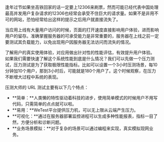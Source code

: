 逢年过节如果坐高铁回家的话一定要上12306来刷票，然而可能已经代表中国处理最高并发用户复杂请求的12306也经常会承受不住巨大的请求量。如果不是非用不可的网站，恐怕经常给出这样的提示之后用户就直接流失了。

当应用上线有大量用户访问的时候，页面的打开速度直接影响用户体验，进而影响用户的留存。准确掌握服务器的可承受能力是非常重要的，服务器在上线之前一定要测试其负载能力，以免出现用户因服务器无法访问而流失的情况。

了解用户的真实使用体验，对应用做出针对性的性能评估，有效提升用户体验。
如果我们需要快速了解这个系统性能到底是什么情况？我们可以先做一个压力测试，压力测试是为了获取极限性能指标。比如可以设置一个3小时压测场景，每10分钟加10个用户，那到3小时后，可能就是180个用户了。这个时候观察，在压力不断增大过程中系统的表现。

压测大师的 URL 测试主要有以下几个特点：
- **简单：**人类懒的特性驱动着科技的进步，使用简单模式的时候用户不用写代码，只需简单的点点就可以啦。
- **易用：**WeTest平台提供压力机，可以无上限从云端产生压力。
- **可视化：**通过在服务器部署监控进程可以生成多种性能报表，指标一目了然，方便分析和诊断问题。
- **业务场景模拟：**对于复杂的场景可以通过编程来实现，真实模拟现网业务。
